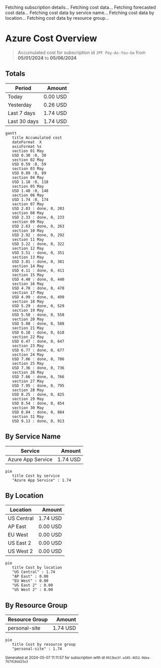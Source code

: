 Fetching subscription details...
Fetching cost data...
Fetching forecasted cost data...
Fetching cost data by service name...
Fetching cost data by location...
Fetching cost data by resource group...
# Azure Cost Overview

> Accumulated cost for subscription id `JPF Pay-As-You-Go` from **05/01/2024** to **05/06/2024**

## Totals

|Period|Amount|
|---|---:|
|Today|0.00 USD|
|Yesterday|0.26 USD|
|Last 7 days|1.74 USD|
|Last 30 days|1.74 USD|

```mermaid
gantt
   title Accumulated cost
   dateFormat  X
   axisFormat %s
   section 01 May
   USD 0.30 :0, 30
   section 02 May
   USD 0.59 :0, 59
   section 03 May
   USD 0.89 :0, 89
   section 04 May
   USD 1.18 :0, 118
   section 05 May
   USD 1.48 :0, 148
   section 06 May
   USD 1.74 :0, 174
   section 07 May
   USD 2.03 : done, 0, 203
   section 08 May
   USD 2.33 : done, 0, 233
   section 09 May
   USD 2.63 : done, 0, 263
   section 10 May
   USD 2.92 : done, 0, 292
   section 11 May
   USD 3.22 : done, 0, 322
   section 12 May
   USD 3.51 : done, 0, 351
   section 13 May
   USD 3.81 : done, 0, 381
   section 14 May
   USD 4.11 : done, 0, 411
   section 15 May
   USD 4.40 : done, 0, 440
   section 16 May
   USD 4.70 : done, 0, 470
   section 17 May
   USD 4.99 : done, 0, 499
   section 18 May
   USD 5.29 : done, 0, 529
   section 19 May
   USD 5.58 : done, 0, 558
   section 20 May
   USD 5.88 : done, 0, 588
   section 21 May
   USD 6.18 : done, 0, 618
   section 22 May
   USD 6.47 : done, 0, 647
   section 23 May
   USD 6.77 : done, 0, 677
   section 24 May
   USD 7.06 : done, 0, 706
   section 25 May
   USD 7.36 : done, 0, 736
   section 26 May
   USD 7.66 : done, 0, 766
   section 27 May
   USD 7.95 : done, 0, 795
   section 28 May
   USD 8.25 : done, 0, 825
   section 29 May
   USD 8.54 : done, 0, 854
   section 30 May
   USD 8.84 : done, 0, 884
   section 31 May
   USD 9.13 : done, 0, 913
```

## By Service Name

|Service|Amount|
|---|---:|
|Azure App Service|1.74 USD|

```mermaid
pie
   title Cost by service
   "Azure App Service" : 1.74
```

## By Location

|Location|Amount|
|---|---:|
|US Central|1.74 USD|
|AP East|0.00 USD|
|EU West|0.00 USD|
|US East 2|0.00 USD|
|US West 2|0.00 USD|

```mermaid
pie
   title Cost by location
   "US Central" : 1.74
   "AP East" : 0.00
   "EU West" : 0.00
   "US East 2" : 0.00
   "US West 2" : 0.00
```

## By Resource Group

|Resource Group|Amount|
|---|---:|
|personal-site|1.74 USD|

```mermaid
pie
   title Cost by resource group
   "personal-site" : 1.74
```

<sup>Generated at 2024-05-07 11:11:57 for subscription with id `4913be3f-a345-4652-9bba-767418dd25e3`</sup>
